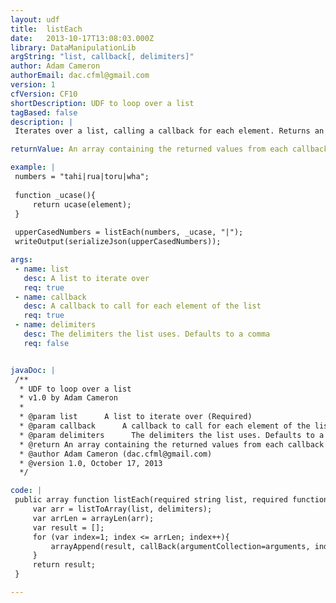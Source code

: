 ```yaml
---
layout: udf
title:  listEach
date:   2013-10-17T13:08:03.000Z
library: DataManipulationLib
argString: "list, callback[, delimiters]"
author: Adam Cameron
authorEmail: dac.cfml@gmail.com
version: 1
cfVersion: CF10
shortDescription: UDF to loop over a list
tagBased: false
description: |
 Iterates over a list, calling a callback for each element. Returns an ARRAY of the results of the callback calls. The callback receives the arguments passed to the listEach(), plus index, element and length.

returnValue: An array containing the returned values from each callback call

example: |
 numbers = "tahi|rua|toru|wha";
 
 function _ucase(){
     return ucase(element);
 }
 
 upperCasedNumbers = listEach(numbers, _ucase, "|");
 writeOutput(serializeJson(upperCasedNumbers));

args:
 - name: list
   desc: A list to iterate over
   req: true
 - name: callback
   desc: A callback to call for each element of the list
   req: true
 - name: delimiters
   desc: The delimiters the list uses. Defaults to a comma
   req: false


javaDoc: |
 /**
  * UDF to loop over a list
  * v1.0 by Adam Cameron
  * 
  * @param list      A list to iterate over (Required)
  * @param callback      A callback to call for each element of the list (Required)
  * @param delimiters      The delimiters the list uses. Defaults to a comma (Optional)
  * @return An array containing the returned values from each callback call 
  * @author Adam Cameron (dac.cfml@gmail.com) 
  * @version 1.0, October 17, 2013 
  */

code: |
 public array function listEach(required string list, required function callback, string delimiters=","){
     var arr = listToArray(list, delimiters);
     var arrLen = arrayLen(arr);
     var result = [];
     for (var index=1; index <= arrLen; index++){
         arrayAppend(result, callBack(argumentCollection=arguments, index=index, element=arr[index], length=arrLen));
     }
     return result;
 }

---
```


